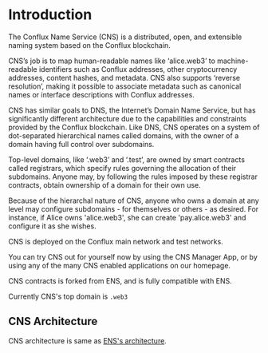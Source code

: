 # Introduction

The Conflux Name Service (CNS) is a distributed, open, and extensible naming system based on the Conflux blockchain.

CNS’s job is to map human-readable names like ‘alice.web3’ to machine-readable identifiers such as Conflux addresses, other cryptocurrency addresses, content hashes, and metadata. CNS also supports ‘reverse resolution’, making it possible to associate metadata such as canonical names or interface descriptions with Conflux addresses.

CNS has similar goals to DNS, the Internet’s Domain Name Service, but has significantly different architecture due to the capabilities and constraints provided by the Conflux blockchain. Like DNS, CNS operates on a system of dot-separated hierarchical names called domains, with the owner of a domain having full control over subdomains.

Top-level domains, like ‘.web3’ and ‘.test’, are owned by smart contracts called registrars, which specify rules governing the allocation of their subdomains. Anyone may, by following the rules imposed by these registrar contracts, obtain ownership of a domain for their own use.

Because of the hierarchal nature of CNS, anyone who owns a domain at any level may configure subdomains - for themselves or others - as desired. For instance, if Alice owns 'alice.web3', she can create 'pay.alice.web3' and configure it as she wishes.

CNS is deployed on the Conflux main network and test networks.

You can try CNS out for yourself now by using the CNS Manager App, or by using any of the many CNS enabled applications on our homepage.

CNS contracts is forked from ENS, and is fully compatible with ENS.

Currently CNS's top domain is `.web3`

## CNS Architecture

CNS architecture is same as [ENS's architecture](https://docs.ens.domains/#ens-architecture).
